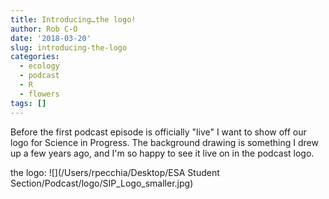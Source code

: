 ```yaml
---
title: Introducing…the logo!
author: Rob C-O
date: '2018-03-20'
slug: introducing-the-logo
categories:
  - ecology
  - podcast
  - R
  - flowers
tags: []
---
```


Before the first podcast episode is officially "live" I want to show off our logo for Science in Progress.  The background drawing is something I drew up a few years ago, and I'm so happy to see it live on in the podcast logo.

the logo: ![](/Users/rpecchia/Desktop/ESA Student Section/Podcast/logo/SIP_Logo_smaller.jpg)